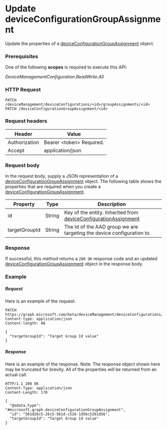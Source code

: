 ﻿# Update deviceConfigurationGroupAssignment
Update the properties of a [deviceConfigurationGroupAssignment](../resources/intune_deviceconfig_deviceConfigurationGroupAssignment.md) object.
### Prerequisites
One of the following **scopes** is required to execute this API:

*DeviceManagementConfiguration.ReadWrite.All*
### HTTP Request
<!-- {
  "blockType": "ignored"
}
-->
```http
PATCH /deviceManagement/deviceConfigurations/<id>/groupAssignments/<id>
PATCH /deviceConfigurationGroupAssignment/<id>
```

### Request headers
|Header|Value|
|---|---|
|Authorization|Bearer &lt;token&gt; Required.|
|Accept|application/json|

### Request body
In the request body, supply a JSON representation of a [deviceConfigurationGroupAssignment](../resources/intune_deviceconfig_deviceConfigurationGroupAssignment.md) object.
The following table shows the properties that are required when you create a [deviceConfigurationGroupAssignment](../resources/intune_deviceconfig_deviceConfigurationGroupAssignment.md).

|Property|Type|Description|
|---|---|---|
|id|String|Key of the entity. Inherited from [deviceConfigurationAssignment](../resources/intune_deviceconfig_deviceConfigurationAssignment.md)|
|targetGroupId|String|The Id of the AAD group we are targeting the device configuration to.|



### Response
If successful, this method returns a `200 OK` response code and an updated [deviceConfigurationGroupAssignment](../resources/intune_deviceconfig_deviceConfigurationGroupAssignment.md) object in the response body.

### Example
##### Request
Here is an example of the request.
```http
PATCH https://graph.microsoft.com/beta/deviceManagement/deviceConfigurations/<id>/groupAssignments/<id>
Content-type: application/json
Content-length: 48

{
  "targetGroupId": "Target Group Id value"
}
```

##### Response
Here is an example of the response. Note: The response object shown here may be truncated for brevity. All of the properties will be returned from an actual call.
```http
HTTP/1.1 200 OK
Content-Type: application/json
Content-Length: 170

{
  "@odata.type": "#microsoft.graph.deviceConfigurationGroupAssignment",
  "id": "561d26c5-26c5-561d-c526-1d56c5261d56",
  "targetGroupId": "Target Group Id value"
}
```



